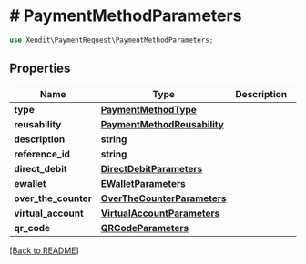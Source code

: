 # # PaymentMethodParameters


```php
use Xendit\PaymentRequest\PaymentMethodParameters;
```

## Properties

Name | Type | Description | Examples | Notes
------------ | ------------- | ------------- | ------------- | ------------- 
**type** | [**PaymentMethodType**](PaymentMethodType.md) |  | null | 
**reusability** | [**PaymentMethodReusability**](PaymentMethodReusability.md) |  | null | 
**description** | **string** |  | null |  [optional]
**reference_id** | **string** |  | null |  [optional]
**direct_debit** | [**DirectDebitParameters**](DirectDebitParameters.md) |  | null |  [optional]
**ewallet** | [**EWalletParameters**](EWalletParameters.md) |  | null |  [optional]
**over_the_counter** | [**OverTheCounterParameters**](OverTheCounterParameters.md) |  | null |  [optional]
**virtual_account** | [**VirtualAccountParameters**](VirtualAccountParameters.md) |  | null |  [optional]
**qr_code** | [**QRCodeParameters**](QRCodeParameters.md) |  | null |  [optional]

[[Back to README]](../../README.md)
